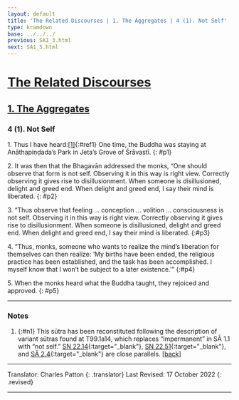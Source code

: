 ```yaml
---
layout: default
title: 'The Related Discourses | 1. The Aggregates | 4 (1). Not Self'
type: kramdown
base: ../../../
previous: SA1_3.html
next: SA1_5.html
---
```


# [The Related Discourses](../index.html)
## [1. The Aggregates](index.html)
### 4 (1). Not Self

1\. Thus I have heard:[\[1\]](#n1){:#ref1} One time, the Buddha was staying at Anāthapiṇḍada’s Park in Jeta’s Grove of Śrāvastī.
{: #p1}

2\. It was then that the Bhagavān addressed the monks, “One should observe that form is not self. Observing it in this way is right view. Correctly observing it gives rise to disillusionment. When someone is disillusioned, delight and greed end. When delight and greed end, I say their mind is liberated.
{: #p2}

3\. “Thus observe that feeling … conception … volition … consciousness is not self. Observing it in this way is right view. Correctly observing it gives rise to disillusionment. When someone is disillusioned, delight and greed end. When delight and greed end, I say their mind is liberated.
{:#p3}

4\. “Thus, monks, someone who wants to realize the mind’s liberation for themselves can then realize: ‘My births have been ended, the religious practice has been established, and the task has been accomplished. I myself know that I won’t be subject to a later existence.’”
{:#p4}

5\. When the monks heard what the Buddha taught, they rejoiced and approved.
{: #p5}

---

### Notes

1. {:#n1} This sūtra has been reconstituted following the description of variant sūtras found at T99.1a14, which replaces “impermanent” in SĀ 1.1 with “not self.” [SN 22.14](https://suttacentral.net/sn22.14){:target="_blank"}, [SN 22.51](https://suttacentral.net/sn22.51){:target="_blank"}, and [SĀ 2.4](../02/SA2_4.html){:target="_blank"} are close parallels. [\[back\]](#ref1)

---

Translator: Charles Patton
{: .translator}
Last Revised: 17 October 2022
{: .revised}

---